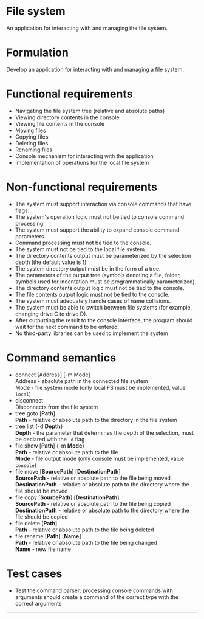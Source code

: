 # File system
An application for interacting with and managing the file system.

# Formulation

Develop an application for interacting with and managing a file system.
# Functional requirements

- Navigating the file system tree (relative and absolute paths)
- Viewing directory contents in the console
- Viewing file contents in the console
- Moving files
- Copying files
- Deleting files
- Renaming files
- Console mechanism for interacting with the application
- Implementation of operations for the local file system
# Non-functional requirements

- The system must support interaction via console commands that have flags.
- The system's operation logic must not be tied to console command processing.
- The system must support the ability to expand console command parameters.
- Command processing must not be tied to the console.
- The system must not be tied to the local file system.
- The directory contents output must be parameterized by the selection depth (the default value is 1)
- The system directory output must be in the form of a tree.
- The parameters of the output tree (symbols denoting a file, folder, symbols used for indentation must be programmatically parameterized).
- The directory contents output logic must not be tied to the console.
- The file contents output logic must not be tied to the console.
- The system must adequately handle cases of name collisions.
- The system must be able to switch between file systems (for example, changing drive C to drive D).
- After outputting the result to the console interface, the program should wait for the next command to be entered.
- No third-party libraries can be used to implement the system

# Command semantics

- connect [Address] [-m Mode] \
  Address - absolute path in the connected file system \
  Mode - file system mode (only local FS must be implemented, value `local`)
- disconnect \
  Disconnects from the file system
- tree goto [**Path**] \
  **Path** - relative or absolute path to the directory in the file system
- tree list {-d **Depth**} \
  **Depth** - the parameter that determines the depth of the selection, must be declared with the `-d` flag
- file show [**Path**] {-m **Mode**} \
  **Path** - relative or absolute path to the file \
  **Mode** - file output mode (only console must be implemented, value `console`)
- file move [**SourcePath**] [**DestinationPath**] \
  **SourcePath** - relative or absolute path to the file being moved \
  **DestinationPath** - relative or absolute path to the directory where the file should be moved
- file copy [**SourcePath**] [**DestinationPath**] \
  **SourcePath** - relative or absolute path to the file being copied \
  **DestinationPath** - relative or absolute path to the directory where the file should be copied
- file delete [**Path**] \
  **Path** - relative or absolute path to the file being deleted
- file rename [**Path**] [**Name**] \
  **Path** - relative or absolute path to the file being changed \
  **Name** - new file name


# Test cases

- Test the command parser: processing console commands with arguments should create a command of the correct type with the correct arguments
---
